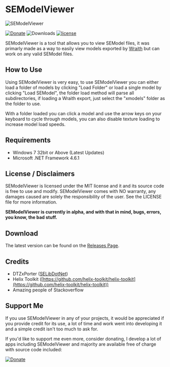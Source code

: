 # SEModelViewer

![SEModelViewer](https://i.imgur.com/DnFk6CT.png)

[![Donate](https://img.shields.io/badge/Donate-PayPal-yellowgreen.svg)](https://www.paypal.me/scobalula) ![Downloads](https://img.shields.io/github/downloads/Scobalula/SEModelViewer/total.svg) [![license](https://img.shields.io/github/license/Scobalula/SEModelViewer.svg)]()

SEModelViewer is a tool that allows you to view SEModel files, it was primarly made as a way to easily view models exported by [Wraith](http://aviacreations.com/wraith/) but can work on any valid SEModel files.

## How to Use 

Using SEModelViewer is very easy, to use SEModelViewer you can either load a folder of models by clicking "Load Folder" or load a single model by clicking "Load SEModel", the folder load method will parse all subdirectories, if loading a Wraith export, just select the "xmodels" folder as the folder to use.

With a folder loaded you can click a model and use the arrow keys on your keyboard to cycle through models, you can also disable texture loading to increase model load speeds.

## Requirements

* Windows 7 32bit or Above (Latest Updates)
* Microsoft .NET Framework 4.6.1

## License / Disclaimers

SEModelViewer is licensed under the MIT license and it and its source code is free to use and modify. SEModelViewer comes with NO warranty, any damages caused are solely the responsibility of the user. See the LICENSE file for more information.

**SEModelViewer is currently in alpha, and with that in mind, bugs, errors, you know, the bad stuff.**

## Download

The latest version can be found on the [Releases Page](https://github.com/Scobalula/SEModelViewer/releases).

## Credits

* DTZxPorter ([SELibDotNet](https://github.com/dtzxporter/SELibDotNet))
* Helix Toolkit ([https://github.com/helix-toolkit/helix-toolkit](https://github.com/helix-toolkit/helix-toolkit))
* Amazing people of Stackoverflow

## Support Me

If you use SEModelViewer in any of your projects, it would be appreciated if you provide credit for its use, a lot of time and work went into developing it and a simple credit isn't too much to ask for.

If you'd like to support me even more, consider donating, I develop a lot of apps including SEModelViewer and majority are available free of charge with source code included:

[![Donate](https://img.shields.io/badge/Donate-PayPal-yellowgreen.svg)](https://www.paypal.me/scobalula)
